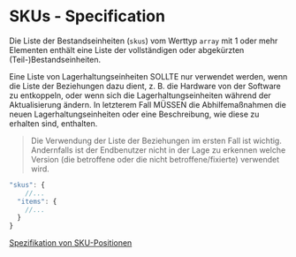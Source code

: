 # SKUs - Specification

Die Liste der Bestandseinheiten (`skus`) vom Werttyp `array` mit 1 oder mehr Elementen enthält eine Liste der vollständigen oder abgekürzten (Teil-)Bestandseinheiten.

Eine Liste von Lagerhaltungseinheiten SOLLTE nur verwendet werden, wenn die Liste der Beziehungen dazu dient, z. B. die Hardware von der Software zu entkoppeln, oder wenn sich die Lagerhaltungseinheiten während der Aktualisierung ändern.
In letzterem Fall MÜSSEN die Abhilfemaßnahmen die neuen Lagerhaltungseinheiten oder eine Beschreibung, wie diese zu erhalten sind, enthalten.

> Die Verwendung der Liste der Beziehungen im ersten Fall ist wichtig. Andernfalls ist der Endbenutzer nicht in der Lage zu erkennen
> welche Version (die betroffene oder die nicht betroffene/fixierte) verwendet wird.

```javascript
"skus": {
    //...
  "items": {
    //...
  }
}
```

[Spezifikation von SKU-Positionen](types/full_product_name/product_identification_helper/skus/sku-spec.de.md)

